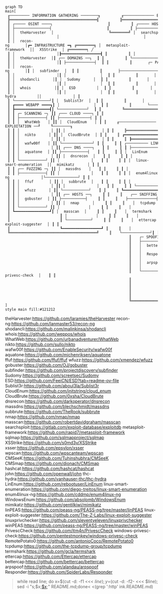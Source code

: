 ```mermaid
graph TD
main[
⠀╓─────────⠀INFORMATION⠀GATHERING⠀────────╖⠀⠀⠀⠀⠀⠀⠀⠀╓──────────────⠀EXPLOITATION⠀──────────────╖⠀⠀⠀⠀⠀⠀⠀⠀⠀⠀⠀⠀⠀⠀⠀⠀⠀⠀⠀⠀
⠀╠════════════════════════════════════════╣⠀⠀⠀⠀⠀⠀⠀⠀╠══════════════════════════════════════════╣⠀⠀⠀⠀⠀⠀⠀⠀⠀⠀⠀⠀⠀⠀⠀⠀⠀⠀⠀⠀
⠀║⠀┌─────⠀OSINT⠀────┐⠀⠀⠀⠀⠀⠀⠀⠀⠀⠀⠀⠀⠀⠀⠀⠀⠀⠀⠀⠀⠀║⠀⠀⠀⠀⠀⠀⠀⠀║⠀┌─────⠀HOST⠀SERVICES⠀────┐┌──⠀WEBAPP⠀──┐⠀║⠀⠀⠀⠀⠀⠀⠀⠀╲⠀⠀⠀⠀⠀⠀⠀⠀⠀⠀⠀
⠀║⠀├────────────────┤⠀⠀⠀⠀⠀⠀⠀⠀⠀⠀⠀⠀⠀⠀⠀⠀⠀⠀⠀⠀⠀║⠀⠀⠀⠀⠀⠀⠀⠀║⠀├────────────────────────┤├────────────┤⠀║⠀⠀⠀⠀⠀⠀⠀⠀│╲⠀⠀⠀⠀⠀⠀⠀⠀⠀⠀
⠀║⠀│⠀⠀theHarvester⠀⠀│⠀⠀⠀⠀⠀⠀⠀⠀⠀⠀⠀⠀⠀⠀⠀⠀⠀⠀⠀⠀⠀╚════════╝⠀│⠀⠀searchsploit⠀⠀⠀⠀⠀⠀⠀⠀⠀⠀││⠀⠀sqlmap⠀⠀⠀⠀│⠀╚════════╛⠀╲⠀⠀⠀⠀⠀⠀⠀⠀⠀
⠀║⠀│⠀⠀⠀⠀⠀⠀⠀⠀⠀⠀⠀⠀⠀⠀⠀⠀│⠀⠀⠀⠀⠀⠀⠀⠀⠀⠀⠀⠀⠀⠀⠀⠀⠀⠀⠀⠀⠀⠀⠀⠀⠀⠀⠀⠀⠀⠀⠀⠀│⠀⠀⠀⠀⠀⠀⠀⠀⠀⠀⠀⠀⠀⠀⠀⠀⠀⠀⠀⠀⠀⠀⠀⠀││⠀⠀⠀⠀⠀⠀⠀⠀⠀⠀⠀⠀│⠀⠀⠀⠀⠀⠀⠀⠀⠀⠀⠀⠀⠀REPORTING
⠀║⠀│⠀⠀recon-ng⠀⠀⠀⠀⠀⠀│┏━⠀INFRASTRUCTURE⠀━┓⠀╔════════╗⠀│⠀⠀metasploit-framework⠀⠀││⠀⠀XSStrike⠀⠀│⠀╔════════╕⠀╱⠀⠀⠀⠀⠀⠀⠀⠀⠀
⠀║⠀│⠀⠀⠀⠀⠀⠀⠀⠀⠀⠀⠀⠀⠀⠀⠀⠀│┣━━━━━━━━━━━━━━━━━━┫⠀║⠀⠀⠀⠀⠀⠀⠀⠀║⠀│⠀⠀⠀⠀⠀⠀⠀⠀⠀⠀⠀⠀⠀⠀⠀⠀⠀⠀⠀⠀⠀⠀⠀⠀││⠀⠀⠀⠀⠀⠀⠀⠀⠀⠀⠀⠀│⠀║⠀⠀⠀⠀⠀⠀⠀⠀│╱⠀⠀⠀⠀⠀⠀⠀⠀⠀⠀
⠀║⠀│⠀⠀theHarvester⠀⠀│┃⠀┌──⠀DOMAINS⠀──┐⠀⠀┃⠀║⠀⠀⠀⠀⠀⠀⠀⠀║⠀└────────────────────────┘│⠀⠀xsser⠀⠀⠀⠀⠀│⠀║⠀⠀⠀⠀⠀⠀⠀⠀╱⠀⠀⠀⠀⠀⠀⠀⠀⠀⠀⠀
⠀║⠀│⠀⠀⠀⠀⠀⠀⠀⠀⠀⠀⠀⠀⠀⠀⠀⠀│┃⠀├─────────────┤⠀⠀┃⠀║⠀⠀⠀⠀⠀⠀⠀⠀║⠀⠀⠀⠀⠀⠀┌─⠀PASSWORD⠀ATTACK⠀─┐│⠀⠀⠀⠀⠀⠀⠀⠀⠀⠀⠀⠀│⠀║⠀⠀⠀⠀⠀⠀⠀⠀⠀⠀⠀⠀⠀⠀⠀⠀⠀⠀⠀⠀
⠀║⠀│⠀⠀recon-ng⠀⠀⠀⠀⠀⠀│┃⠀│⠀⠀subfinder⠀⠀│⠀⠀┃⠀║⠀⠀⠀⠀⠀⠀⠀⠀║⠀⠀⠀⠀⠀⠀├───────────────────┤│⠀⠀wpscan⠀⠀⠀⠀│⠀║⠀⠀⠀⠀⠀⠀⠀⠀⠀⠀⠀⠀⠀⠀⠀⠀⠀⠀⠀⠀
⠀║⠀│⠀⠀⠀⠀⠀⠀⠀⠀⠀⠀⠀⠀⠀⠀⠀⠀│┃⠀│⠀⠀⠀⠀⠀⠀⠀⠀⠀⠀⠀⠀⠀│⠀⠀┃⠀║⠀⠀⠀⠀⠀⠀⠀⠀║⠀⠀⠀⠀⠀⠀│⠀⠀hashcat⠀⠀⠀⠀⠀⠀⠀⠀⠀⠀││⠀⠀⠀⠀⠀⠀⠀⠀⠀⠀⠀⠀│⠀║⠀⠀⠀⠀⠀⠀⠀⠀⠀⠀⠀⠀⠀⠀⠀⠀⠀⠀⠀⠀
⠀║⠀│⠀⠀shodancli⠀⠀⠀⠀⠀│┃⠀│⠀⠀Sudomy⠀⠀⠀⠀⠀│⠀⠀┃⠀║⠀⠀⠀⠀⠀⠀⠀⠀║⠀⠀⠀⠀⠀⠀│⠀⠀⠀⠀⠀⠀⠀⠀⠀⠀⠀⠀⠀⠀⠀⠀⠀⠀⠀││⠀⠀CMSeeK⠀⠀⠀⠀│⠀║⠀⠀⠀⠀⠀⠀⠀⠀⠀⠀⠀⠀⠀⠀⠀⠀⠀⠀⠀⠀
⠀║⠀│⠀⠀⠀⠀⠀⠀⠀⠀⠀⠀⠀⠀⠀⠀⠀⠀│┃⠀│⠀⠀⠀⠀⠀⠀⠀⠀⠀⠀⠀⠀⠀│⠀⠀┃⠀║⠀⠀⠀⠀⠀⠀⠀⠀║⠀⠀⠀⠀⠀⠀│⠀⠀john⠀⠀⠀⠀⠀⠀⠀⠀⠀⠀⠀⠀⠀││⠀⠀⠀⠀⠀⠀⠀⠀⠀⠀⠀⠀│⠀║⠀⠀⠀⠀⠀⠀⠀⠀⠀⠀⠀⠀⠀⠀⠀⠀⠀⠀⠀⠀
⠀║⠀│⠀⠀whois⠀⠀⠀⠀⠀⠀⠀⠀⠀│┃⠀│⠀⠀ESD⠀⠀⠀⠀⠀⠀⠀⠀│⠀⠀┃⠀║⠀⠀⠀⠀⠀⠀⠀⠀║⠀⠀⠀⠀⠀⠀│⠀⠀⠀⠀⠀⠀⠀⠀⠀⠀⠀⠀⠀⠀⠀⠀⠀⠀⠀││⠀⠀CMSmap⠀⠀⠀⠀│⠀║⠀⠀⠀⠀⠀⠀⠀⠀⠀⠀⠀⠀⠀⠀⠀⠀⠀⠀⠀⠀
⠀║⠀│⠀⠀⠀⠀⠀⠀⠀⠀⠀⠀⠀⠀⠀⠀⠀⠀│┃⠀│⠀⠀⠀⠀⠀⠀⠀⠀⠀⠀⠀⠀⠀│⠀⠀┃⠀║⠀⠀⠀⠀⠀⠀⠀⠀║⠀⠀⠀⠀⠀⠀│⠀⠀thc-hydra⠀⠀⠀⠀⠀⠀⠀⠀││⠀⠀⠀⠀⠀⠀⠀⠀⠀⠀⠀⠀│⠀║⠀⠀⠀⠀⠀⠀⠀⠀⠀⠀⠀⠀⠀⠀⠀⠀⠀⠀⠀⠀
⠀║⠀└────────────────┘┃⠀│⠀⠀Sublist3r⠀⠀│⠀⠀┃⠀║⠀⠀⠀⠀⠀⠀⠀⠀║⠀⠀⠀⠀⠀⠀│⠀⠀⠀⠀⠀⠀⠀⠀⠀⠀⠀⠀⠀⠀⠀⠀⠀⠀⠀│└────────────┘⠀║⠀⠀⠀⠀⠀⠀⠀⠀⠀⠀⠀⠀⠀⠀⠀⠀⠀⠀⠀⠀
⠀║⠀┏━━━━⠀WEBAPP⠀━━━━┓┃⠀│⠀⠀⠀⠀⠀⠀⠀⠀⠀⠀⠀⠀⠀│⠀⠀┃⠀║⠀⠀⠀⠀⠀⠀⠀⠀║⠀⠀⠀⠀⠀⠀└───────────────────┘⠀⠀⠀⠀⠀⠀⠀⠀⠀⠀⠀⠀⠀⠀⠀║⠀⠀⠀⠀⠀⠀⠀⠀⠀⠀⠀⠀⠀⠀⠀⠀⠀⠀⠀⠀
⠀║⠀┣━━━━━━━━━━━━━━━━┫┃⠀└─────────────┘⠀⠀┃⠀║⠀⠀⠀⠀⠀⠀⠀⠀╚══════════════════════════════════╗⠀⠀⠀⠀╔══╝⠀⠀⠀⠀⠀⠀⠀⠀⠀⠀⠀⠀⠀⠀⠀⠀⠀⠀⠀⠀
⠀║⠀┃⠀┌─⠀SCANNING⠀─┐⠀┃┃⠀┌───⠀CLOUD⠀────┐⠀┃⠀║⠀⠀⠀⠀⠀⠀⠀⠀⠀⠀⠀⠀⠀⠀⠀⠀⠀⠀⠀⠀⠀⠀⠀⠀⠀⠀⠀⠀⠀⠀⠀⠀⠀⠀⠀⠀⠀⠀⠀⠀⠀⠀⠀║⠀⠀⠀⠀║⠀⠀⠀⠀⠀⠀⠀⠀⠀⠀⠀⠀⠀⠀⠀⠀⠀⠀⠀⠀⠀⠀⠀
⠀║⠀┃⠀├────────────┤⠀┃┃⠀├──────────────┤⠀┃⠀║⠀⠀⠀⠀⠀⠀⠀⠀⠀⠀⠀⠀⠀⠀⠀⠀⠀⠀⠀⠀⠀⠀⠀⠀⠀⠀⠀⠀⠀⠀⠀⠀⠀⠀⠀⠀⠀⠀⠀⠀⠀⠀⠀║⠀⠀⠀⠀║⠀⠀⠀⠀⠀⠀⠀⠀⠀⠀⠀⠀⠀⠀⠀⠀⠀⠀⠀⠀⠀⠀⠀
⠀║⠀┃⠀│⠀⠀WhatWeb⠀⠀⠀│⠀┃┃⠀│⠀⠀CloudEnum⠀⠀⠀│⠀┃⠀║⠀⠀⠀⠀╓─────────────────⠀POST-EXPLOITATION⠀──╜⠀⠀⠀⠀╙────────╖⠀⠀⠀⠀⠀⠀⠀⠀⠀⠀⠀⠀⠀⠀
⠀║⠀┃⠀│⠀⠀⠀⠀⠀⠀⠀⠀⠀⠀⠀⠀│⠀┃┃⠀│⠀⠀⠀⠀⠀⠀⠀⠀⠀⠀⠀⠀⠀⠀│⠀┃⠀║⠀⠀⠀⠀╠════════════════════════════════════════════════════╣⠀⠀⠀⠀⠀⠀⠀⠀⠀⠀⠀⠀⠀⠀
⠀║⠀┃⠀│⠀⠀nikto⠀⠀⠀⠀⠀│⠀┃┃⠀│⠀⠀CloudBrute⠀⠀│⠀┃⠀║⠀⠀⠀⠀║⠀┏━━━━━━━━━━━━━━━━━━⠀ENUMERATION⠀━━━━━━━━━━━━━━━━━┓⠀║⠀⠀⠀⠀⠀⠀⠀⠀⠀⠀⠀⠀⠀⠀
⠀║⠀┃⠀│⠀⠀⠀⠀⠀⠀⠀⠀⠀⠀⠀⠀│⠀┃┃⠀│⠀⠀⠀⠀⠀⠀⠀⠀⠀⠀⠀⠀⠀⠀│⠀┃⠀║⠀⠀⠀⠀║⠀┣━━━━━━━━━━━━━━━━━━━━━━━━━━━━━━━━━━━━━━━━━━━━━━━━┫⠀║⠀⠀⠀⠀⠀⠀⠀⠀⠀⠀⠀⠀⠀⠀
⠀║⠀┃⠀│⠀⠀wafw00f⠀⠀⠀│⠀┃┃⠀└──────────────┘⠀┃⠀║⠀⠀⠀⠀║⠀┃⠀┌──────────⠀LINUX⠀──────────┐┌───⠀WINDOWS⠀───┐⠀┃⠀║⠀⠀⠀⠀⠀⠀⠀⠀⠀⠀⠀⠀⠀⠀
⠀║⠀┃⠀│⠀⠀⠀⠀⠀⠀⠀⠀⠀⠀⠀⠀│⠀┃┃⠀┌───⠀DNS⠀────┐⠀⠀⠀┃⠀║⠀⠀⠀⠀║⠀┃⠀├───────────────────────────┤├───────────────┤⠀┃⠀║⠀⠀⠀⠀⠀⠀⠀⠀⠀⠀⠀⠀⠀⠀
⠀║⠀┃⠀│⠀⠀aquatone⠀⠀│⠀┃┃⠀├────────────┤⠀⠀⠀┃⠀║⠀⠀⠀⠀║⠀┃⠀│⠀⠀LinEnum⠀⠀⠀⠀⠀⠀⠀⠀⠀⠀⠀⠀⠀⠀⠀⠀⠀⠀││⠀⠀WindowsEnum⠀⠀│⠀┃⠀║⠀⠀⠀⠀⠀⠀⠀⠀⠀⠀⠀⠀⠀⠀
⠀║⠀┃⠀│⠀⠀⠀⠀⠀⠀⠀⠀⠀⠀⠀⠀│⠀┃┃⠀│⠀⠀dnsrecon⠀⠀│⠀⠀⠀┃⠀║⠀⠀⠀⠀║⠀┃⠀│⠀⠀⠀⠀⠀⠀⠀⠀⠀⠀⠀⠀⠀⠀⠀⠀⠀⠀⠀⠀⠀⠀⠀⠀⠀⠀⠀││⠀⠀⠀⠀⠀⠀⠀⠀⠀⠀⠀⠀⠀⠀⠀│⠀┃⠀║⠀⠀⠀⠀⠀⠀⠀⠀⠀⠀⠀⠀⠀⠀
⠀║⠀┃⠀└────────────┘⠀┃┃⠀│⠀⠀⠀⠀⠀⠀⠀⠀⠀⠀⠀⠀│⠀⠀⠀┃⠀║⠀⠀⠀⠀║⠀┃⠀│⠀⠀linux-smart-enumeration⠀⠀││⠀⠀mimikatz⠀⠀⠀⠀⠀│⠀┃⠀║⠀⠀⠀⠀⠀⠀⠀⠀⠀⠀⠀⠀⠀⠀
⠀║⠀┃⠀┌──⠀FUZZING⠀─┐⠀┃┃⠀│⠀⠀massdns⠀⠀⠀│⠀⠀⠀┃⠀║⠀⠀⠀⠀║⠀┃⠀│⠀⠀⠀⠀⠀⠀⠀⠀⠀⠀⠀⠀⠀⠀⠀⠀⠀⠀⠀⠀⠀⠀⠀⠀⠀⠀⠀││⠀⠀⠀⠀⠀⠀⠀⠀⠀⠀⠀⠀⠀⠀⠀│⠀┃⠀║⠀⠀⠀⠀⠀⠀⠀⠀⠀⠀⠀⠀⠀⠀
⠀║⠀┃⠀├────────────┤⠀┃┃⠀│⠀⠀⠀⠀⠀⠀⠀⠀⠀⠀⠀⠀│⠀⠀⠀┃⠀║⠀⠀⠀⠀║⠀┃⠀│⠀⠀enum4linux-ng⠀⠀⠀⠀⠀⠀⠀⠀⠀⠀⠀⠀│└───────────────┘⠀┃⠀║⠀⠀⠀⠀⠀⠀⠀⠀⠀⠀⠀⠀⠀⠀
⠀║⠀┃⠀│⠀⠀ffuf⠀⠀⠀⠀⠀⠀│⠀┃┃⠀│⠀⠀subbrute⠀⠀│⠀⠀⠀┃⠀║⠀⠀⠀⠀║⠀┃⠀│⠀⠀⠀⠀⠀⠀⠀⠀⠀⠀⠀⠀⠀⠀⠀⠀⠀⠀⠀⠀⠀⠀⠀⠀⠀⠀⠀│⠀⠀⠀⠀⠀⠀⠀⠀⠀⠀⠀⠀⠀⠀⠀⠀⠀⠀┃⠀║⠀⠀⠀⠀⠀⠀⠀⠀⠀⠀⠀⠀⠀⠀
⠀║⠀┃⠀│⠀⠀⠀⠀⠀⠀⠀⠀⠀⠀⠀⠀│⠀┃┃⠀│⠀⠀⠀⠀⠀⠀⠀⠀⠀⠀⠀⠀│⠀⠀⠀┃⠀║⠀⠀⠀⠀║⠀┃⠀└───────────────────────────┘⠀⠀⠀⠀⠀⠀⠀⠀⠀⠀⠀⠀⠀⠀⠀⠀⠀⠀┃⠀║⠀⠀⠀⠀⠀⠀⠀⠀⠀⠀⠀⠀⠀⠀
⠀║⠀┃⠀│⠀⠀wfuzz⠀⠀⠀⠀⠀│⠀┃┃⠀└────────────┘⠀⠀⠀┃⠀║⠀⠀⠀⠀║⠀┗━━━━━━━━━━━━━━━━━━━━━━━━━━━━━━━━━━━━━━━━━━━━━━━━┛⠀║⠀⠀⠀⠀⠀⠀⠀⠀⠀⠀⠀⠀⠀⠀
⠀║⠀┃⠀│⠀⠀⠀⠀⠀⠀⠀⠀⠀⠀⠀⠀│⠀┃┃⠀┌──⠀HOSTS⠀──┐⠀⠀⠀⠀┃⠀║⠀⠀⠀⠀║⠀⠀⠀┌──⠀SNIFFING⠀─┐┏━━━━━━━━━━━⠀PRIVESC⠀━━━━━━━━━━━┓⠀║⠀⠀⠀⠀⠀⠀⠀⠀⠀⠀⠀⠀⠀⠀
⠀║⠀┃⠀│⠀⠀gobuster⠀⠀│⠀┃┃⠀├───────────┤⠀⠀⠀⠀┃⠀║⠀⠀⠀⠀║⠀⠀⠀├─────────────┤┣━━━━━━━━━━━━━━━━━━━━━━━━━━━━━━━┫⠀║⠀⠀⠀⠀⠀⠀⠀⠀⠀⠀⠀⠀⠀⠀
⠀║⠀┃⠀│⠀⠀⠀⠀⠀⠀⠀⠀⠀⠀⠀⠀│⠀┃┃⠀│⠀⠀nmap⠀⠀⠀⠀⠀│⠀⠀⠀⠀┃⠀║⠀⠀⠀⠀║⠀⠀⠀│⠀⠀tcpdump⠀⠀⠀⠀│┃⠀┌──────────⠀LINUX⠀──────────┐⠀┃⠀║⠀⠀⠀⠀⠀⠀⠀⠀⠀⠀⠀⠀⠀⠀
⠀║⠀┃⠀└────────────┘⠀┃┃⠀│⠀⠀⠀⠀⠀⠀⠀⠀⠀⠀⠀│⠀⠀⠀⠀┃⠀║⠀⠀⠀⠀║⠀⠀⠀│⠀⠀⠀⠀⠀⠀⠀⠀⠀⠀⠀⠀⠀│┃⠀├───────────────────────────┤⠀┃⠀║⠀⠀⠀⠀⠀⠀⠀⠀⠀⠀⠀⠀⠀⠀
⠀║⠀┗━━━━━━━━━━━━━━━━┛┃⠀│⠀⠀masscan⠀⠀│⠀⠀⠀⠀┃⠀║⠀⠀⠀⠀║⠀⠀⠀│⠀⠀termshark⠀⠀│┃⠀│⠀⠀linPEAS⠀⠀⠀⠀⠀⠀⠀⠀⠀⠀⠀⠀⠀⠀⠀⠀⠀⠀│⠀┃⠀║⠀⠀⠀⠀⠀⠀⠀⠀⠀⠀⠀⠀⠀⠀
⠀║⠀⠀⠀⠀⠀⠀⠀⠀⠀⠀⠀⠀⠀⠀⠀⠀⠀⠀⠀┃⠀│⠀⠀⠀⠀⠀⠀⠀⠀⠀⠀⠀│⠀⠀⠀⠀┃⠀║⠀⠀⠀⠀║⠀⠀⠀│⠀⠀⠀⠀⠀⠀⠀⠀⠀⠀⠀⠀⠀│┃⠀│⠀⠀⠀⠀⠀⠀⠀⠀⠀⠀⠀⠀⠀⠀⠀⠀⠀⠀⠀⠀⠀⠀⠀⠀⠀⠀⠀│⠀┃⠀║⠀⠀⠀⠀⠀⠀⠀⠀⠀⠀⠀⠀⠀⠀
⠀║⠀⠀⠀⠀⠀⠀⠀⠀⠀⠀⠀⠀⠀⠀⠀⠀⠀⠀⠀┃⠀└───────────┘⠀⠀⠀⠀┃⠀║⠀⠀⠀⠀║⠀⠀⠀│⠀⠀ettercap⠀⠀⠀│┃⠀│⠀⠀linux-exploit-suggester⠀⠀│⠀┃⠀║⠀⠀⠀⠀⠀⠀⠀⠀⠀⠀⠀⠀⠀⠀
⠀║⠀⠀⠀⠀⠀⠀⠀⠀⠀⠀⠀⠀⠀⠀⠀⠀⠀⠀⠀┗━━━━━━━━━━━━━━━━━━┛⠀║⠀⠀⠀⠀║⠀⠀⠀│⠀⠀⠀⠀⠀⠀⠀⠀⠀⠀⠀⠀⠀│┃⠀│⠀⠀⠀⠀⠀⠀⠀⠀⠀⠀⠀⠀⠀⠀⠀⠀⠀⠀⠀⠀⠀⠀⠀⠀⠀⠀⠀│⠀┃⠀║⠀⠀⠀⠀⠀⠀⠀⠀⠀⠀⠀⠀⠀⠀
⠀╚════════════════════════════════════════╝⠀⠀⠀⠀║⠀⠀⠀└─────────────┘┃⠀│⠀⠀linuxprivchecker⠀⠀⠀⠀⠀⠀⠀⠀⠀│⠀┃⠀║⠀⠀⠀⠀⠀⠀⠀⠀⠀⠀⠀⠀⠀⠀
⠀⠀⠀⠀⠀⠀⠀⠀⠀⠀⠀⠀⠀⠀⠀⠀⠀⠀⠀⠀⠀⠀⠀⠀⠀⠀⠀⠀⠀⠀⠀⠀⠀⠀⠀⠀⠀⠀⠀⠀⠀⠀⠀⠀⠀⠀⠀║⠀⠀⠀┌─⠀SPOOFING⠀──┐┃⠀│⠀⠀⠀⠀⠀⠀⠀⠀⠀⠀⠀⠀⠀⠀⠀⠀⠀⠀⠀⠀⠀⠀⠀⠀⠀⠀⠀│⠀┃⠀║⠀⠀⠀⠀⠀⠀⠀⠀⠀⠀⠀⠀⠀⠀
⠀⠀⠀⠀⠀⠀⠀⠀⠀⠀⠀⠀⠀⠀⠀⠀⠀⠀⠀⠀⠀⠀⠀⠀⠀⠀⠀⠀⠀⠀⠀⠀⠀⠀⠀⠀⠀⠀⠀⠀⠀⠀⠀⠀⠀⠀⠀║⠀⠀⠀├─────────────┤┃⠀└───────────────────────────┘⠀┃⠀║⠀⠀⠀⠀⠀⠀⠀⠀⠀⠀⠀⠀⠀⠀
⠀⠀⠀⠀⠀⠀⠀⠀⠀⠀⠀⠀⠀⠀⠀⠀⠀⠀⠀⠀⠀⠀⠀⠀⠀⠀⠀⠀⠀⠀⠀⠀⠀⠀⠀⠀⠀⠀⠀⠀⠀⠀⠀⠀⠀⠀⠀║⠀⠀⠀│⠀⠀bettercap⠀⠀│┃⠀┌────────⠀WINDOWS⠀────────┐⠀⠀⠀┃⠀║⠀⠀⠀⠀⠀⠀⠀⠀⠀⠀⠀⠀⠀⠀
⠀⠀⠀⠀⠀⠀⠀⠀⠀⠀⠀⠀⠀⠀⠀⠀⠀⠀⠀⠀⠀⠀⠀⠀⠀⠀⠀⠀⠀⠀⠀⠀⠀⠀⠀⠀⠀⠀⠀⠀⠀⠀⠀⠀⠀⠀⠀║⠀⠀⠀│⠀⠀⠀⠀⠀⠀⠀⠀⠀⠀⠀⠀⠀│┃⠀├─────────────────────────┤⠀⠀⠀┃⠀║⠀⠀⠀⠀⠀⠀⠀⠀⠀⠀⠀⠀⠀⠀
⠀⠀⠀⠀⠀⠀⠀⠀⠀⠀⠀⠀⠀⠀⠀⠀⠀⠀⠀⠀⠀⠀⠀⠀⠀⠀⠀⠀⠀⠀⠀⠀⠀⠀⠀⠀⠀⠀⠀⠀⠀⠀⠀⠀⠀⠀⠀║⠀⠀⠀│⠀⠀Responder⠀⠀│┃⠀│⠀⠀winPEAS⠀⠀⠀⠀⠀⠀⠀⠀⠀⠀⠀⠀⠀⠀⠀⠀│⠀⠀⠀┃⠀║⠀⠀⠀⠀⠀⠀⠀⠀⠀⠀⠀⠀⠀⠀
⠀⠀⠀⠀⠀⠀⠀⠀⠀⠀⠀⠀⠀⠀⠀⠀⠀⠀⠀⠀⠀⠀⠀⠀⠀⠀⠀⠀⠀⠀⠀⠀⠀⠀⠀⠀⠀⠀⠀⠀⠀⠀⠀⠀⠀⠀⠀║⠀⠀⠀│⠀⠀⠀⠀⠀⠀⠀⠀⠀⠀⠀⠀⠀│┃⠀│⠀⠀⠀⠀⠀⠀⠀⠀⠀⠀⠀⠀⠀⠀⠀⠀⠀⠀⠀⠀⠀⠀⠀⠀⠀│⠀⠀⠀┃⠀║⠀⠀⠀⠀⠀⠀⠀⠀⠀⠀⠀⠀⠀⠀
⠀⠀⠀⠀⠀⠀⠀⠀⠀⠀⠀⠀⠀⠀⠀⠀⠀⠀⠀⠀⠀⠀⠀⠀⠀⠀⠀⠀⠀⠀⠀⠀⠀⠀⠀⠀⠀⠀⠀⠀⠀⠀⠀⠀⠀⠀⠀║⠀⠀⠀│⠀⠀arpspoof⠀⠀⠀│┃⠀│⠀⠀PrivescCheck⠀⠀⠀⠀⠀⠀⠀⠀⠀⠀⠀│⠀⠀⠀┃⠀║⠀⠀⠀⠀⠀⠀⠀⠀⠀⠀⠀⠀⠀⠀
⠀⠀⠀⠀⠀⠀⠀⠀⠀⠀⠀⠀⠀⠀⠀⠀⠀⠀⠀⠀⠀⠀⠀⠀⠀⠀⠀⠀⠀⠀⠀⠀⠀⠀⠀⠀⠀⠀⠀⠀⠀⠀⠀⠀⠀⠀⠀║⠀⠀⠀│⠀⠀⠀⠀⠀⠀⠀⠀⠀⠀⠀⠀⠀│┃⠀│⠀⠀⠀⠀⠀⠀⠀⠀⠀⠀⠀⠀⠀⠀⠀⠀⠀⠀⠀⠀⠀⠀⠀⠀⠀│⠀⠀⠀┃⠀║⠀⠀⠀⠀⠀⠀⠀⠀⠀⠀⠀⠀⠀⠀
⠀⠀⠀⠀⠀⠀⠀⠀⠀⠀⠀⠀⠀⠀⠀⠀⠀⠀⠀⠀⠀⠀⠀⠀⠀⠀⠀⠀⠀⠀⠀⠀⠀⠀⠀⠀⠀⠀⠀⠀⠀⠀⠀⠀⠀⠀⠀║⠀⠀⠀└─────────────┘┃⠀│⠀⠀windows-privesc-check⠀⠀│⠀⠀⠀┃⠀║⠀⠀⠀⠀⠀⠀⠀⠀⠀⠀⠀⠀⠀⠀
⠀⠀⠀⠀⠀⠀⠀⠀⠀⠀⠀⠀⠀⠀⠀⠀⠀⠀⠀⠀⠀⠀⠀⠀⠀⠀⠀⠀⠀⠀⠀⠀⠀⠀⠀⠀⠀⠀⠀⠀⠀⠀⠀⠀⠀⠀⠀║⠀⠀⠀⠀⠀⠀⠀⠀⠀⠀⠀⠀⠀⠀⠀⠀⠀⠀┃⠀│⠀⠀⠀⠀⠀⠀⠀⠀⠀⠀⠀⠀⠀⠀⠀⠀⠀⠀⠀⠀⠀⠀⠀⠀⠀│⠀⠀⠀┃⠀║⠀⠀⠀⠀⠀⠀⠀⠀⠀⠀⠀⠀⠀⠀
⠀⠀⠀⠀⠀⠀⠀⠀⠀⠀⠀⠀⠀⠀⠀⠀⠀⠀⠀⠀⠀⠀⠀⠀⠀⠀⠀⠀⠀⠀⠀⠀⠀⠀⠀⠀⠀⠀⠀⠀⠀⠀⠀⠀⠀⠀⠀║⠀⠀⠀⠀⠀⠀⠀⠀⠀⠀⠀⠀⠀⠀⠀⠀⠀⠀┃⠀│⠀⠀RemotePotato0⠀⠀⠀⠀⠀⠀⠀⠀⠀⠀│⠀⠀⠀┃⠀║⠀⠀⠀⠀⠀⠀⠀⠀⠀⠀⠀⠀⠀⠀
⠀⠀⠀⠀⠀⠀⠀⠀⠀⠀⠀⠀⠀⠀⠀⠀⠀⠀⠀⠀⠀⠀⠀⠀⠀⠀⠀⠀⠀⠀⠀⠀⠀⠀⠀⠀⠀⠀⠀⠀⠀⠀⠀⠀⠀⠀⠀║⠀⠀⠀⠀⠀⠀⠀⠀⠀⠀⠀⠀⠀⠀⠀⠀⠀⠀┃⠀│⠀⠀⠀⠀⠀⠀⠀⠀⠀⠀⠀⠀⠀⠀⠀⠀⠀⠀⠀⠀⠀⠀⠀⠀⠀│⠀⠀⠀┃⠀║⠀⠀⠀⠀⠀⠀⠀⠀⠀⠀⠀⠀⠀⠀
⠀⠀⠀⠀⠀⠀⠀⠀⠀⠀⠀⠀⠀⠀⠀⠀⠀⠀⠀⠀⠀⠀⠀⠀⠀⠀⠀⠀⠀⠀⠀⠀⠀⠀⠀⠀⠀⠀⠀⠀⠀⠀⠀⠀⠀⠀⠀║⠀⠀⠀⠀⠀⠀⠀⠀⠀⠀⠀⠀⠀⠀⠀⠀⠀⠀┃⠀└─────────────────────────┘⠀⠀⠀┃⠀║⠀⠀⠀⠀⠀⠀⠀⠀⠀⠀⠀⠀⠀⠀
⠀⠀⠀⠀⠀⠀⠀⠀⠀⠀⠀⠀⠀⠀⠀⠀⠀⠀⠀⠀⠀⠀⠀⠀⠀⠀⠀⠀⠀⠀⠀⠀⠀⠀⠀⠀⠀⠀⠀⠀⠀⠀⠀⠀⠀⠀⠀║⠀⠀⠀⠀⠀⠀⠀⠀⠀⠀⠀⠀⠀⠀⠀⠀⠀⠀┗━━━━━━━━━━━━━━━━━━━━━━━━━━━━━━━┛⠀║⠀⠀⠀⠀⠀⠀⠀⠀⠀⠀⠀⠀⠀⠀
⠀⠀⠀⠀⠀⠀⠀⠀⠀⠀⠀⠀⠀⠀⠀⠀⠀⠀⠀⠀⠀⠀⠀⠀⠀⠀⠀⠀⠀⠀⠀⠀⠀⠀⠀⠀⠀⠀⠀⠀⠀⠀⠀⠀⠀⠀⠀╚════════════════════════════════════════════════════╝⠀⠀⠀⠀⠀⠀⠀⠀⠀⠀⠀⠀⠀⠀
]
style main fill:#121212
```
theHarvester:https://github.com/laramies/theHarvester
recon-ng:https://github.com/lanmaster53/recon-ng
shodancli:https://github.com/malinkinsa/shodancli
whois:https://github.com/weppos/whois
WhatWeb:https://github.com/urbanadventurer/WhatWeb
nikto:https://github.com/sullo/nikto
wafw00f:https://github.com/EnableSecurity/wafw00f
aquatone:https://github.com/michenriksen/aquatone
ffuf:https://github.com/ffuf/ffuf
wfuzz:https://github.com/xmendez/wfuzz
gobuster:https://github.com/OJ/gobuster
subfinder:https://github.com/projectdiscovery/subfinder
Sudomy:https://github.com/screetsec/Sudomy
ESD:https://github.com/FeeiCN/ESD?tab=readme-ov-file
Sublist3r:https://github.com/aboul3la/Sublist3r
CloudEnum:https://github.com/initstring/cloud_enum
CloudBrute:https://github.com/0xsha/CloudBrute
dnsrecon:https://github.com/darkoperator/dnsrecon
massdns:https://github.com/blechschmidt/massdns
subbrute:https://github.com/TheRook/subbrute
nmap:https://github.com/nmap/nmap
masscan:https://github.com/robertdavidgraham/masscan
searchsploit:https://gitlab.com/exploit-database/exploitdb
metasploit-framework:https://github.com/rapid7/metasploit-framework
sqlmap:https://github.com/sqlmapproject/sqlmap
XSStrike:https://github.com/s0md3v/XSStrike
xsser:https://github.com/epsylon/xsser
wpscan:https://github.com/wpscanteam/wpscan
CMSeeK:https://github.com/Tuhinshubhra/CMSeeK
CMSmap:https://github.com/dionach/CMSmap
hashcat:https://github.com/hashcat/hashcat
john:https://github.com/openwall/john
thc-hydra:https://github.com/vanhauser-thc/thc-hydra
LinEnum:https://github.com/rebootuser/LinEnum
linux-smart-enumeration:https://github.com/diego-treitos/linux-smart-enumeration
enum4linux-ng:https://github.com/cddmp/enum4linux-ng
WindowsEnum:https://github.com/absolomb/WindowsEnum
mimikatz:https://github.com/gentilkiwi/mimikatz
linPEAS:https://github.com/peass-ng/PEASS-ng/tree/master/linPEAS
linux-exploit-suggester:https://github.com/The-Z-Labs/linux-exploit-suggester
linuxprivchecker:https://github.com/sleventyeleven/linuxprivchecker
winPEAS:https://github.com/peass-ng/PEASS-ng/tree/master/winPEAS
PrivescCheck:https://github.com/itm4n/PrivescCheck
windows-privesc-check:https://github.com/pentestmonkey/windows-privesc-check
RemotePotato0:https://github.com/antonioCoco/RemotePotato0
tcpdump:https://github.com/the-tcpdump-group/tcpdump
termshark:https://github.com/gcla/termshark
ettercap:https://github.com/Ettercap/ettercap
bettercap:https://github.com/bettercap/bettercap
arpspoof:https://github.com/alandau/arpspoof
Responder:https://github.com/SpiderLabs/Responder

> while read line; do x=$(cut -d: -f1 <<< $line); y=$(cut -d: -f2- <<< $line); sed -i "s;$x;<a href='$y'>$x</a>;" README.md;done< <(grep ':http' ink.README.md)
